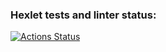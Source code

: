 ### Hexlet tests and linter status:
[![Actions Status](https://github.com/DmitriyM01/frontend-project-44/workflows/hexlet-check/badge.svg)](https://github.com/DmitriyM01/frontend-project-44/actions)